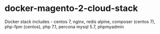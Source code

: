 # docker-magento-2-cloud-stack
Docker stack includes - centos 7, nginx, redis alpine, composer (centos 7), php-fpm (centos), php 7.1, percona mysql 5.7, phpmyadmin
